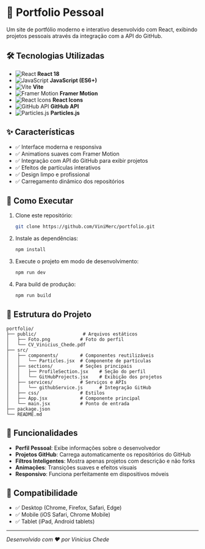 # 💼 Portfolio Pessoal

Um site de portfólio moderno e interativo desenvolvido com React, exibindo projetos pessoais através da integração com a API do GitHub.

## 🛠️ Tecnologias Utilizadas

- ![React](https://img.shields.io/badge/React-61DAFB?style=flat&logo=react&logoColor=black) **React 18**
- ![JavaScript](https://img.shields.io/badge/JavaScript-F7DF1E?style=flat&logo=javascript&logoColor=black) **JavaScript (ES6+)**
- ![Vite](https://img.shields.io/badge/Vite-646CFF?style=flat&logo=vite&logoColor=white) **Vite**
- ![Framer Motion](https://img.shields.io/badge/Framer_Motion-0055FF?style=flat&logo=framer&logoColor=white) **Framer Motion**
- ![React Icons](https://img.shields.io/badge/React_Icons-61DAFB?style=flat&logo=react&logoColor=black) **React Icons**
- ![GitHub API](https://img.shields.io/badge/GitHub_API-181717?style=flat&logo=github&logoColor=white) **GitHub API**
- ![Particles.js](https://img.shields.io/badge/Particles.js-000000?style=flat&logo=javascript&logoColor=white) **Particles.js**

## ✨ Características

- ✅ Interface moderna e responsiva
- ✅ Animations suaves com Framer Motion
- ✅ Integração com API do GitHub para exibir projetos
- ✅ Efeitos de partículas interativos
- ✅ Design limpo e profissional
- ✅ Carregamento dinâmico dos repositórios

## 🚀 Como Executar

1. Clone este repositório:
   ```bash
   git clone https://github.com/ViniMerc/portfolio.git
   ```

2. Instale as dependências:
   ```bash
   npm install
   ```

3. Execute o projeto em modo de desenvolvimento:
   ```bash
   npm run dev
   ```

4. Para build de produção:
   ```bash
   npm run build
   ```

## 📁 Estrutura do Projeto

```
portfolio/
├── public/                 # Arquivos estáticos
│   ├── Foto.png           # Foto do perfil
│   └── CV_Vinicius_Chede.pdf
├── src/
│   ├── components/        # Componentes reutilizáveis
│   │   └── Particles.jsx  # Componente de partículas
│   ├── sections/          # Seções principais
│   │   ├── ProfileSection.jsx    # Seção do perfil
│   │   └── GitHubProjects.jsx    # Exibição dos projetos
│   ├── services/          # Serviços e APIs
│   │   └── githubService.js      # Integração GitHub
│   ├── css/               # Estilos
│   ├── App.jsx            # Componente principal
│   └── main.jsx           # Ponto de entrada
├── package.json
└── README.md
```

## 🔧 Funcionalidades

- **Perfil Pessoal**: Exibe informações sobre o desenvolvedor
- **Projetos GitHub**: Carrega automaticamente os repositórios do GitHub
- **Filtros Inteligentes**: Mostra apenas projetos com descrição e não forks
- **Animações**: Transições suaves e efeitos visuais
- **Responsivo**: Funciona perfeitamente em dispositivos móveis

## 📱 Compatibilidade

- ✅ Desktop (Chrome, Firefox, Safari, Edge)
- ✅ Mobile (iOS Safari, Chrome Mobile)
- ✅ Tablet (iPad, Android tablets)

---

*Desenvolvido com ❤️ por Vinícius Chede*
